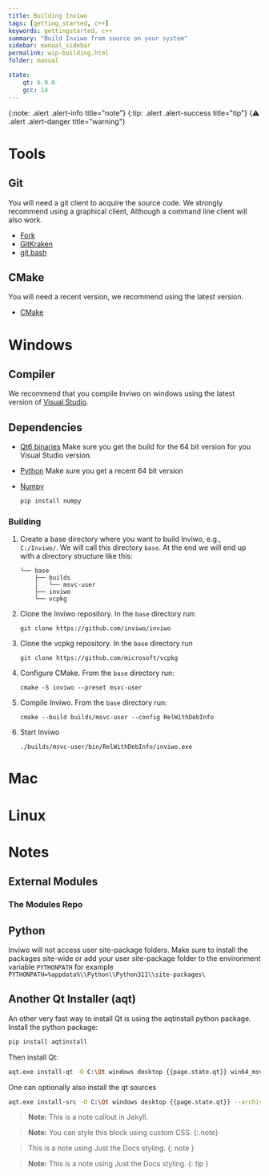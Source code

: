 ```yaml
---
title: Building Inviwo
tags: [getting_started, c++]
keywords: gettingstarted, c++
summary: "Build Inviwo from source on your system"
sidebar: manual_sidebar
permalink: wip-building.html
folder: manual

state:
    qt: 6.9.0
    gcc: 14
---
```


{:note:     .alert .alert-info    title="note"}
{:tip:      .alert .alert-success title="tip"}
{:warning:  .alert .alert-danger  title="warning"}



# Tools

## Git
You will need a git client to acquire the source code. We strongly recommend using a graphical client, Although a command line client  will also work.
* [Fork](https://fork.dev)
* [GitKraken](https://www.gitkraken.com/) 
* [git bash](https://gitforwindows.org/)

## CMake
You will need a recent version, we recommend using the latest version.
* [CMake](https://cmake.org/download/)

# Windows

## Compiler
We recommend that you compile Inviwo on windows using the latest version of [Visual Studio](https://visualstudio.microsoft.com/downloads/).

## Dependencies
- [Qt6 binaries](https://qt.io/download-open-source/)
  Make sure you get the build for the 64 bit version for you Visual Studio version.

- [Python](https://www.python.org/downloads/)
  Make sure you get a recent 64 bit version

- [Numpy](https://numpy.org/)
  ```sh
  pip install numpy
  ```

### Building
1. Create a base directory where you want to build Inviwo, e.g., `C:/Inviwo/`. We will call this directory `base`. At the end we will end up with a directory structure like this:
    ```
    └── base
        ├── builds
        │   └── msvc-user
        ├── inviwo
        └── vcpkg
    ```
2. Clone the Inviwo repository. In the `base` directory run:
   ```psh
   git clone https://github.com/inviwo/inviwo
   ```
3. Clone the vcpkg repository. In the `base` directory run
    ```psh
    git clone https://github.com/microsoft/vcpkg
    ```
4. Configure CMake. From the `base` directory run:
   ```psh
   cmake -S inviwo --preset msvc-user
   ```
5. Compile Inviwo. From the `base` directory run:
   ```psh
   cmake --build builds/msvc-user --config RelWithDebInfo
   ```
6. Start Inviwo
   ```psh
   ./builds/msvc-user/bin/RelWithDebInfo/inviwo.exe
   ```


# Mac

# Linux


# Notes

## External Modules

### The Modules Repo


## Python
Inviwo will not access user site-package folders. Make sure to install the packages site-wide or add your user site-package folder to the environment variable `PYTHONPATH` for example `PYTHONPATH=%appdata%\\Python\\Python311\\site-packages\`


## Another Qt Installer (aqt)
An other very fast way to install Qt is using the aqtinstall python package. Install the python package:
```sh
pip install aqtinstall
```
Then install Qt:
```sh      
aqt.exe install-qt -O C:\Qt windows desktop {{page.state.qt}} win64_msvc2022_64 --modules debug_info --archives qtbase qtsvg
```
One can optionally also install the qt sources
```sh
aqt.exe install-src -O C:\Qt windows desktop {{page.state.qt}} --archives qtbase qtsvg
```

> **Note:** This is a note callout in Jekyll.

> **Note:** You can style this block using custom CSS.
{:.note}


> This is a note using Just the Docs styling.
{: note }


> <i class="fa fa-info-circle"></i> <b>Note:</b> This is a note using Just the Docs styling.
{: tip }


